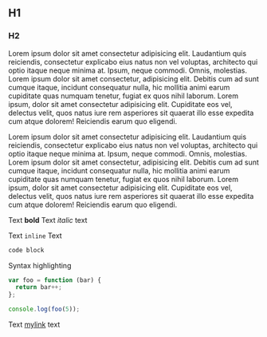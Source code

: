 ## H1

### H2

Lorem ipsum dolor sit amet consectetur adipisicing elit. Laudantium quis reiciendis, consectetur explicabo eius natus non vel voluptas, architecto qui optio itaque neque minima at. Ipsum, neque commodi. Omnis, molestias. Lorem ipsum dolor sit amet consectetur, adipisicing elit. Debitis cum ad sunt cumque itaque, incidunt consequatur nulla, hic mollitia animi earum cupiditate quas numquam tenetur, fugiat ex quos nihil laborum. Lorem ipsum, dolor sit amet consectetur adipisicing elit. Cupiditate eos vel, delectus velit, quos natus iure rem asperiores sit quaerat illo esse expedita cum atque dolorem! Reiciendis earum quo eligendi.

Lorem ipsum dolor sit amet consectetur adipisicing elit. Laudantium quis reiciendis, consectetur explicabo eius natus non vel voluptas, architecto qui optio itaque neque minima at. Ipsum, neque commodi. Omnis, molestias. Lorem ipsum dolor sit amet consectetur, adipisicing elit. Debitis cum ad sunt cumque itaque, incidunt consequatur nulla, hic mollitia animi earum cupiditate quas numquam tenetur, fugiat ex quos nihil laborum. Lorem ipsum, dolor sit amet consectetur adipisicing elit. Cupiditate eos vel, delectus velit, quos natus iure rem asperiores sit quaerat illo esse expedita cum atque dolorem! Reiciendis earum quo eligendi.

Text **bold** Text *italic* text

Text `inline` Text

``` txt
code block
```

Syntax highlighting

``` js
var foo = function (bar) {
  return bar++;
};

console.log(foo(5));
```

Text [mylink](https://en.wikipedia.org) text